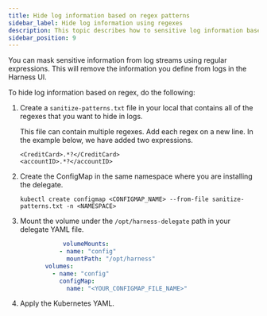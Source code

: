 ```yaml
---
title: Hide log information based on regex patterns
sidebar_label: Hide log information using regexes
description: This topic describes how to sensitive log information based on regex patterns.
sidebar_position: 9
---
```


You can mask sensitive information from log streams using regular expressions. This will remove the information you define from logs in the Harness UI.

To hide log information based on regex, do the following:

1. Create a `sanitize-patterns.txt` file in your local that contains all of the regexes that you want to hide in logs.

   This file can contain multiple regexes. Add each regex on a new line. In the example below, we have added two expressions.

   ```
   <CreditCard>.*?</CreditCard>
   <accountID>.*?</accountID>
   ```

2. Create the ConfigMap in the same namespace where you are installing the delegate. 

   ```
   kubectl create configmap <CONFIGMAP_NAME> --from-file sanitize-patterns.txt -n <NAMESPACE>         
   ```

3. Mount the volume under the `/opt/harness-delegate` path in your delegate YAML file.

   ```yaml
               volumeMounts:
              - name: "config"
                mountPath: "/opt/harness"
          volumes:
            - name: "config"
              configMap:
                name: "<YOUR_CONFIGMAP_FILE_NAME>"
   ```

4. Apply the Kubernetes YAML.